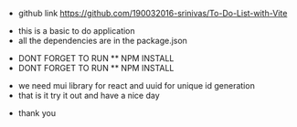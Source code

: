 - github link https://github.com/190032016-srinivas/To-Do-List-with-Vite

* this is a basic to do application
* all the dependencies are in the package.json

- DONT FORGET TO RUN \*\* NPM INSTALL
- DONT FORGET TO RUN \*\* NPM INSTALL

* we need mui library for react and uuid for unique id generation
* that is it try it out and have a nice day

- thank you
